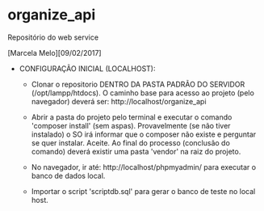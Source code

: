 # organize_api
Repositório do web service

[Marcela Melo][09/02/2017]

- CONFIGURAÇÃO INICIAL (LOCALHOST):
    * Clonar o repositorio DENTRO DA PASTA PADRÃO DO SERVIDOR (/opt/lampp/htdocs).
        O caminho base para acesso ao projeto (pelo navegador) deverá ser: http://localhost/organize_api
    
    * Abrir a pasta do projeto pelo terminal e executar o comando 'composer install' (sem aspas).
        Provavelmente (se não tiver instalado) o SO irá informar que o composer não existe e perguntar se quer instalar. Aceite. 
        Ao final do processo (conclusão do comando) deverá existir uma pasta 'vendor' na raiz do projeto. 
    
    * No navegador, ir até:  http://localhost/phpmyadmin/ para executar o banco de dados local.
    * Importar o script 'scriptdb.sql' para gerar o banco de teste no local host.
